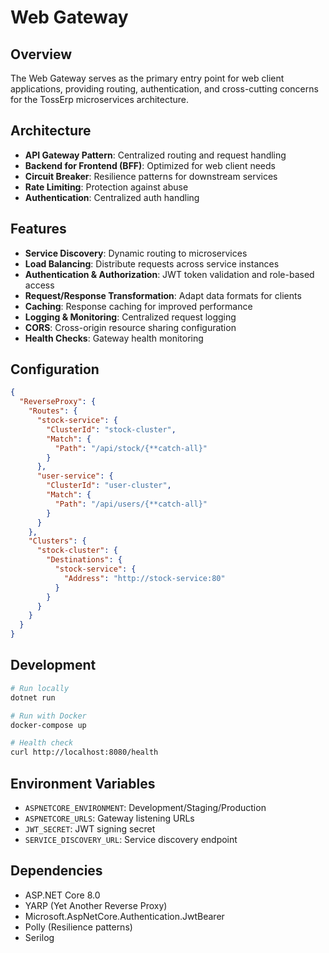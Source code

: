 # Web Gateway

## Overview
The Web Gateway serves as the primary entry point for web client applications, providing routing, authentication, and cross-cutting concerns for the TossErp microservices architecture.

## Architecture
- **API Gateway Pattern**: Centralized routing and request handling
- **Backend for Frontend (BFF)**: Optimized for web client needs
- **Circuit Breaker**: Resilience patterns for downstream services
- **Rate Limiting**: Protection against abuse
- **Authentication**: Centralized auth handling

## Features
- **Service Discovery**: Dynamic routing to microservices
- **Load Balancing**: Distribute requests across service instances
- **Authentication & Authorization**: JWT token validation and role-based access
- **Request/Response Transformation**: Adapt data formats for clients
- **Caching**: Response caching for improved performance
- **Logging & Monitoring**: Centralized request logging
- **CORS**: Cross-origin resource sharing configuration
- **Health Checks**: Gateway health monitoring

## Configuration
```json
{
  "ReverseProxy": {
    "Routes": {
      "stock-service": {
        "ClusterId": "stock-cluster",
        "Match": {
          "Path": "/api/stock/{**catch-all}"
        }
      },
      "user-service": {
        "ClusterId": "user-cluster",
        "Match": {
          "Path": "/api/users/{**catch-all}"
        }
      }
    },
    "Clusters": {
      "stock-cluster": {
        "Destinations": {
          "stock-service": {
            "Address": "http://stock-service:80"
          }
        }
      }
    }
  }
}
```

## Development
```bash
# Run locally
dotnet run

# Run with Docker
docker-compose up

# Health check
curl http://localhost:8080/health
```

## Environment Variables
- `ASPNETCORE_ENVIRONMENT`: Development/Staging/Production
- `ASPNETCORE_URLS`: Gateway listening URLs
- `JWT_SECRET`: JWT signing secret
- `SERVICE_DISCOVERY_URL`: Service discovery endpoint

## Dependencies
- ASP.NET Core 8.0
- YARP (Yet Another Reverse Proxy)
- Microsoft.AspNetCore.Authentication.JwtBearer
- Polly (Resilience patterns)
- Serilog
